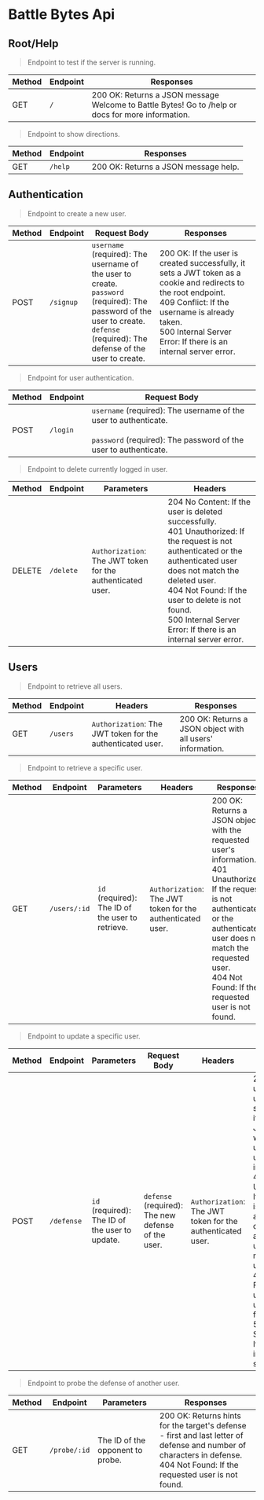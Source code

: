 # Battle Bytes Api

## Root/Help

> Endpoint to test if the server is running.

| Method | Endpoint | Responses |
|--------|----------|-----------|
| GET | `/` | 200 OK: Returns a JSON message Welcome to Battle Bytes! Go to /help or docs for more information. |

> Endpoint to show directions.

| Method | Endpoint | Responses |
|--------|----------|------------|
| GET | `/help` | 200 OK: Returns a JSON message help. |

## Authentication
> Endpoint to create a new user.

| Method | Endpoint | Request Body | Responses |
|--------|----------|--------------|-----------|
| POST | `/signup` | `username` (required): The username of the user to create.<br>`password` (required): The password of the user to create. <br>`defense` (required): The defense of the user to create.| 200 OK: If the user is created successfully, it sets a JWT token as a cookie and redirects to the root endpoint.<br>409 Conflict: If the username is already taken.<br>500 Internal Server Error: If there is an internal server error. |

> Endpoint for user authentication.

| Method | Endpoint | Request Body |
|--------|----------|--------------|
| POST | `/login` | `username` (required): The username of the user to authenticate.<br><br>`password` (required): The password of the user to authenticate.

> Endpoint to delete currently logged in user.

| Method | Endpoint | Parameters | Headers |
|--------|----------|------------|---------|
| DELETE | `/delete` | `Authorization`: The JWT token for the authenticated user. | 204 No Content: If the user is deleted successfully.<br>401 Unauthorized: If the request is not authenticated or the authenticated user does not match the deleted user.<br>404 Not Found: If the user to delete is not found.<br>500 Internal Server Error: If there is an internal server error. |

## Users

> Endpoint to retrieve all users.

| Method | Endpoint | Headers | Responses |
|--------|----------|---------|-----------|
| GET | `/users` | `Authorization`: The JWT token for the authenticated user. | 200 OK: Returns a JSON object with all users' information. |

> Endpoint to retrieve a specific user.

| Method | Endpoint | Parameters | Headers | Responses |
|--------|----------|------------|---------|-----------|
| GET | `/users/:id` | `id` (required): The ID of the user to retrieve. | `Authorization`: The JWT token for the authenticated user. | 200 OK: Returns a JSON object with the requested user's information.<br>401 Unauthorized: If the request is not authenticated or the authenticated user does not match the requested user.<br>404 Not Found: If the requested user is not found. |

> Endpoint to update a specific user.

| Method | Endpoint | Parameters | Request Body | Headers | Responses |
|--------|----------|------------|--------------|---------|-----------|
| POST | `/defense` | `id` (required): The ID of the user to update. | `defense` (required): The new defense of the user. | `Authorization`: The JWT token for the authenticated user. | 200 OK: If the user is updated successfully, it returns a JSON object with the updated user's information.<br>401 Unauthorized: If the request is not authenticated or the authenticated user does not match the updated user.<br>404 Not Found: If the user to update is not found.<br>500 Internal Server Error: If there is an internal server error. |

> Endpoint to probe the defense of another user.

| Method | Endpoint | Parameters | Responses |
|--------|----------|------------|----------|
| GET | `/probe/:id` | The ID of the opponent to probe. | 200 OK: Returns hints for the target's defense - first and last letter of defense and number of characters in defense.<br>404 Not Found: If the requested user is not found.
